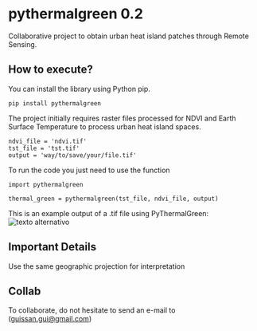 # pythermalgreen 0.2
Collaborative project to obtain urban heat island patches through Remote Sensing.

## How to execute?

You can install the library using Python pip.

```
pip install pythermalgreen
```

The project initially requires raster files processed for NDVI and Earth Surface Temperature to process urban heat island spaces.
```
ndvi_file = 'ndvi.tif'
tst_file = 'tst.tif'
output = 'way/to/save/your/file.tif'
```
To run the code you just need to use the function
```
import pythermalgreen

thermal_green = pythermalgreen(tst_file, ndvi_file, output)
```
This is an example output of a .tif file using PyThermalGreen:
![texto alternativo](https://github.com/guilherber/PyThermalGreen/raw/main/docs/example.jpg)

## Important Details

Use the same geographic projection for interpretation

## Collab

To collaborate, do not hesitate to send an e-mail to (guissan.gui@gmail.com)

